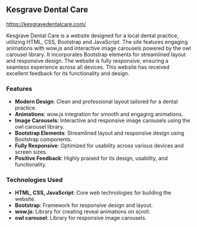 ## Kesgrave Dental Care

https://kesgravedentalcare.com/

Kesgrave Dental Care is a website designed for a local dental practice, utilizing HTML, CSS, Bootstrap and JavaScript. The site features engaging animations with wow.js and interactive image carousels powered by the owl carousel library. It incorporates Bootstrap elements for streamlined layout and responsive design. The website is fully responsive, ensuring a seamless experience across all devices. This website has received excellent feedback for its functionality and design.

### Features
- **Modern Design**: Clean and professional layout tailored for a dental practice.
- **Animations**: wow.js integration for smooth and engaging animations.
- **Image Carousels**: Interactive and responsive image carousels using the owl carousel library.
- **Bootstrap Elements**: Streamlined layout and responsive design using Bootstrap components.
- **Fully Responsive**: Optimized for usability across various devices and screen sizes.
- **Positive Feedback**: Highly praised for its design, usability, and functionality.

### Technologies Used
- **HTML, CSS, JavaScript**: Core web technologies for building the website.
- **Bootstrap**: Framework for responsive design and layout.
- **wow.js**: Library for creating reveal animations on scroll.
- **owl carousel**: Library for responsive image carousels.

